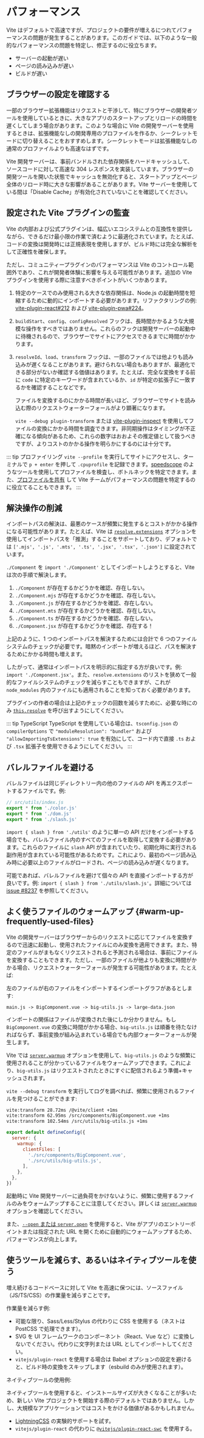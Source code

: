 # パフォーマンス

Vite はデフォルトで高速ですが、プロジェクトの要件が増えるにつれてパフォーマンスの問題が発生することがあります。このガイドでは、以下のような一般的なパフォーマンスの問題を特定し、修正するのに役立ちます。

- サーバーの起動が遅い
- ページの読み込みが遅い
- ビルドが遅い

## ブラウザーの設定を確認する

一部のブラウザー拡張機能はリクエストと干渉して、特にブラウザーの開発者ツールを使用しているときに、大きなアプリのスタートアップとリロードの時間を遅くしてしまう場合があります。このような場合に Vite の開発サーバーを使用するときは、拡張機能なしの開発専用のプロファイルを作るか、シークレットモードに切り替えることをおすすめします。シークレットモードは拡張機能なしの通常のプロファイルよりも高速なはずです。

Vite 開発サーバーは、事前バンドルされた依存関係をハードキャッシュして、ソースコードに対して高速な 304 レスポンスを実装しています。ブラウザーの開発ツールを開いた状態でキャッシュを無効化すると、スタートアップとページ全体のリロード時に大きな影響があることがあります。Vite サーバーを使用している間は「Disable Cache」が有効化されていないことを確認してください。

## 設定された Vite プラグインの監査

Vite の内部および公式プラグインは、幅広いエコシステムとの互換性を提供しながら、できるだけ最小限の作業で済むように最適化されています。たとえば、コードの変換は開発時には正規表現を使用しますが、ビルド時には完全な解析をして正確性を確保します。

ただし、コミュニティープラグインのパフォーマンスは Vite のコントロール範囲外であり、これが開発者体験に影響を与える可能性があります。追加の Vite プラグインを使用する際に注意すべきポイントがいくつかあります。

1. 特定のケースでのみ使用される大きな依存関係は、Node.js の起動時間を短縮するために動的にインポートする必要があります。リファクタリングの例: [vite-plugin-react#212](https://github.com/vitejs/vite-plugin-react/pull/212) および [vite-plugin-pwa#224](https://github.com/vite-pwa/vite-plugin-pwa/pull/244)。

2. `buildStart`、`config`、`configResolved` フックは、長時間かかるような大規模な操作をすべきではありません。これらのフックは開発サーバーの起動中に待機されるので、ブラウザーでサイトにアクセスできるまでに時間がかかります。

3. `resolveId`、`load`、`transform` フックは、一部のファイルでは他よりも読み込みが遅くなることがあります。避けられない場合もありますが、最適化できる部分がないか確認する価値はあります。たとえば、完全な変換をする前に `code` に特定のキーワードが含まれているか、`id` が特定の拡張子に一致するかを確認することなどです。

   ファイルを変換するのにかかる時間が長いほど、ブラウザーでサイトを読み込む際のリクエストウォーターフォールがより顕著になります。

   `vite --debug plugin-transform` または [vite-plugin-inspect](https://github.com/antfu/vite-plugin-inspect) を使用してファイルの変換にかかる時間を調査できます。非同期操作はタイミングが不正確になる傾向があるため、これらの数字はおおよその推定値として扱うべきですが、よりコストのかかる操作を明らかにするのには十分です。

::: tip プロファイリング
`vite --profile` を実行してサイトにアクセスし、ターミナルで `p + enter` を押して `.cpuprofile` を記録できます。[speedscope](https://www.speedscope.app) のようなツールを使用してプロファイルを検査し、ボトルネックを特定できます。また、[プロファイルを共有](https://chat.vitejs.dev) して Vite チームがパフォーマンスの問題を特定するのに役立てることもできます。
:::

## 解決操作の削減

インポートパスの解決は、最悪のケースが頻繁に発生するとコストがかかる操作になる可能性があります。たとえば、Vite は [`resolve.extensions`](/config/shared-options.md#resolve-extensions) オプションを使用してインポートパスを「推測」することをサポートしており、デフォルトでは `['.mjs', '.js', '.mts', '.ts', '.jsx', '.tsx', '.json']` に設定されています。

`./Component` を `import './Component'` としてインポートしようとすると、Vite は次の手順で解決します。

1. `./Component` が存在するかどうかを確認、存在しない。
2. `./Component.mjs` が存在するかどうかを確認、存在しない。
3. `./Component.js` が存在するかどうかを確認、存在しない。
4. `./Component.mts` が存在するかどうかを確認、存在しない。
5. `./Component.ts` が存在するかどうかを確認、存在しない。
6. `./Component.jsx` が存在するかどうかを確認、存在する！

上記のように、1 つのインポートパスを解決するためには合計で 6 つのファイルシステムのチェックが必要です。暗黙のインポートが増えるほど、パスを解決するためにかかる時間も増えます。

したがって、通常はインポートパスを明示的に指定する方が良いです。例: `import './Component.jsx'`。また、`resolve.extensions` のリストを狭めて一般的なファイルシステムのチェックを減らすこともできますが、これが `node_modules` 内のファイルにも適用されることを知っておく必要があります。

プラグインの作者の場合は上記のチェックの回数を減らすために、必要な時にのみ [`this.resolve`](https://rollupjs.org/plugin-development/#this-resolve) を呼び出すようにしてください。

::: tip TypeScript
TypeScript を使用している場合は、`tsconfig.json` の `compilerOptions` で `"moduleResolution": "bundler"` および `"allowImportingTsExtensions": true` を有効にして、コード内で直接 `.ts` および `.tsx` 拡張子を使用できるようにしてください。
:::

## バレルファイルを避ける

バレルファイルは同じディレクトリー内の他のファイルの API を再エクスポートするファイルです。例:

```js
// src/utils/index.js
export * from './color.js'
export * from './dom.js'
export * from './slash.js'
```

`import { slash } from './utils'` のように単一の API だけをインポートする場合でも、バレルファイル内のすべてのファイルを取得して変換する必要があります。これらのファイルに `slash` API が含まれていたり、初期化時に実行される副作用が含まれている可能性があるためです。これにより、最初のページ読み込み時に必要以上のファイルがロードされ、ページの読み込みが遅くなります。

可能であれば、バレルファイルを避けて個々の API を直接インポートする方が良いです。例: `import { slash } from './utils/slash.js'`。詳細については [issue #8237](https://github.com/vitejs/vite/issues/8237) を参照してください。

## よく使うファイルのウォームアップ {#warm-up-frequently-used-files}

Vite の開発サーバーはブラウザーからのリクエストに応じてファイルを変換するので迅速に起動し、使用されたファイルにのみ変換を適用できます。また、特定のファイルがまもなくリクエストされると予測される場合は、事前にファイルを変換することもできます。ただし、一部のファイルが他よりも変換に時間がかかる場合、リクエストウォーターフォールが発生する可能性があります。たとえば:

左のファイルが右のファイルをインポートするインポートグラフがあるとします:

```
main.js -> BigComponent.vue -> big-utils.js -> large-data.json
```

インポートの関係はファイルが変換された後にしか分かりません。もし `BigComponent.vue` の変換に時間がかかる場合、`big-utils.js` は順番を待たなければならず、事前変換が組み込まれている場合でも内部ウォーターフォールが発生します。

Vite では [`server.warmup`](/config/server-options.md#server-warmup) オプションを使用して、`big-utils.js` のような頻繁に使用されることが分かっているファイルをウォームアップできます。これにより、`big-utils.js` はリクエストされたときにすぐに配信されるよう準備+キャッシュされます。

`vite --debug transform` を実行してログを調べれば、頻繁に使用されるファイルを見つけることができます:

```bash
vite:transform 28.72ms /@vite/client +1ms
vite:transform 62.95ms /src/components/BigComponent.vue +1ms
vite:transform 102.54ms /src/utils/big-utils.js +1ms
```

```js
export default defineConfig({
  server: {
    warmup: {
      clientFiles: [
        './src/components/BigComponent.vue',
        './src/utils/big-utils.js',
      ],
    },
  },
})
```

起動時に Vite 開発サーバーに過負荷をかけないように、頻繁に使用するファイルのみをウォームアップすることに注意してください。詳しくは [`server.warmup`](/config/server-options.md#server-warmup) オプションを確認してください。

また、[`--open` または `server.open`](/config/server-options.html#server-open) を使用すると、Vite がアプリのエントリーポイントまたは指定された URL を開くために自動的にウォームアップするため、パフォーマンスが向上します。

## 使うツールを減らす、あるいはネイティブツールを使う

増え続けるコードベースに対して Vite を高速に保つには、ソースファイル（JS/TS/CSS）の作業量を減らすことです。

作業量を減らす例:

- 可能な限り、Sass/Less/Stylus の代わりに CSS を使用する（ネストは PostCSS で処理できます）。
- SVG を UI フレームワークのコンポーネント（React、Vue など）に変換しないでください。代わりに文字列または URL としてインポートしてください。
- `vitejs/plugin-react` を使用する場合は Babel オプションの設定を避けると、ビルド時の変換をスキップします（esbuild のみが使用されます）。

ネイティブツールの使用例:

ネイティブツールを使用すると、インストールサイズが大きくなることが多いため、新しい Vite プロジェクトを開始する際のデフォルトではありません。しかし、大規模なアプリケーションではコストをかける価値があるかもしれません。

- [LightningCSS](https://github.com/vitejs/vite/discussions/13835) の実験的サポートを試す。
- `vitejs/plugin-react` の代わりに [`@vitejs/plugin-react-swc`](https://github.com/vitejs/vite-plugin-react-swc) を使用する。
